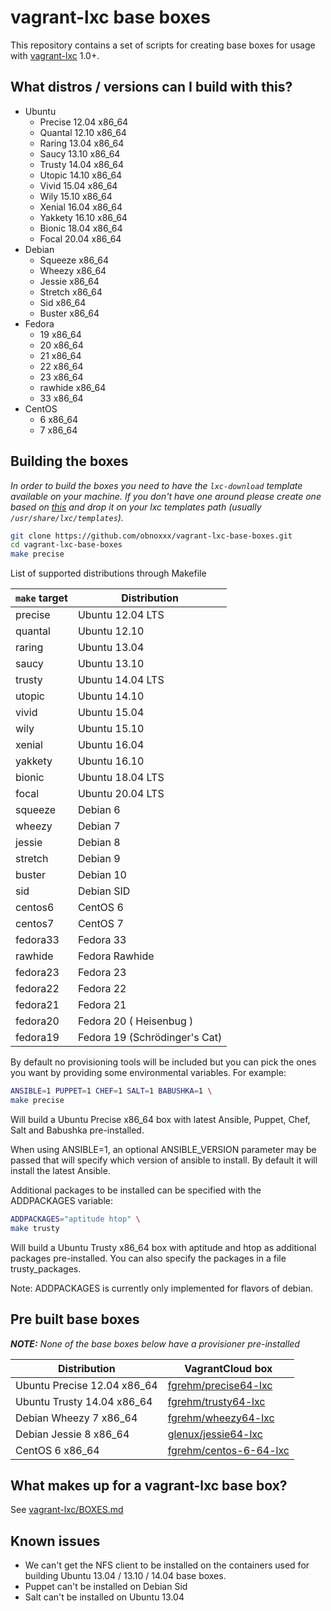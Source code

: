 # vagrant-lxc base boxes

This repository contains a set of scripts for creating base boxes for usage with
[vagrant-lxc](https://github.com/fgrehm/vagrant-lxc) 1.0+.

## What distros / versions can I build with this?

* Ubuntu
  - Precise 12.04 x86_64
  - Quantal 12.10 x86_64
  - Raring 13.04 x86_64
  - Saucy 13.10 x86_64
  - Trusty 14.04 x86_64
  - Utopic 14.10 x86_64
  - Vivid 15.04 x86_64
  - Wily 15.10 x86_64
  - Xenial 16.04 x86_64
  - Yakkety 16.10 x86_64
  - Bionic 18.04 x86_64
  - Focal 20.04 x86_64
* Debian
  - Squeeze x86_64
  - Wheezy x86_64
  - Jessie x86_64
  - Stretch x86_64
  - Sid x86_64
  - Buster x86_64
* Fedora
  - 19 x86_64
  - 20 x86_64
  - 21 x86_64
  - 22 x86_64
  - 23 x86_64
  - rawhide x86_64
  - 33 x86_64
* CentOS
  - 6 x86_64
  - 7 x86_64

## Building the boxes

_In order to build the boxes you need to have the `lxc-download`
template available on your machine. If you don't have one around please
create one based on [this](https://github.com/lxc/lxc/blob/master/templates/lxc-download.in)
and drop it on your lxc templates path (usually `/usr/share/lxc/templates`)._

```sh
git clone https://github.com/obnoxxx/vagrant-lxc-base-boxes.git
cd vagrant-lxc-base-boxes
make precise
```

List of supported distributions through Makefile

| `make` target | Distribution |
| ----------- | ------------ |
| precise | Ubuntu 12.04 LTS |
| quantal | Ubuntu 12.10 |
| raring | Ubuntu 13.04 |
| saucy | Ubuntu 13.10 |
| trusty | Ubuntu 14.04 LTS |
| utopic | Ubuntu 14.10 |
| vivid | Ubuntu 15.04 |
| wily | Ubuntu 15.10 |
| xenial | Ubuntu 16.04 |
| yakkety | Ubuntu 16.10 |
| bionic | Ubuntu 18.04 LTS |
| focal | Ubuntu 20.04 LTS |
| squeeze | Debian 6 |
| wheezy | Debian 7 |
| jessie | Debian 8 |
| stretch | Debian 9 |
| buster | Debian 10 |
| sid | Debian SID |
| centos6 | CentOS 6 |
| centos7 | CentOS 7 |
| fedora33 | Fedora 33 |
| rawhide | Fedora Rawhide |
| fedora23 | Fedora 23 |
| fedora22 | Fedora 22 |
| fedora21 | Fedora 21 |
| fedora20 | Fedora 20 ( Heisenbug ) |
| fedora19 | Fedora 19 (Schrödinger's Cat) |

By default no provisioning tools will be included but you can pick the ones
you want by providing some environmental variables. For example:

```sh
ANSIBLE=1 PUPPET=1 CHEF=1 SALT=1 BABUSHKA=1 \
make precise
```

Will build a Ubuntu Precise x86_64 box with latest Ansible, Puppet, Chef, Salt and
Babushka pre-installed.

When using ANSIBLE=1, an optional ANSIBLE_VERSION parameter may be passed that will specify which version of ansible to install. By default it will install the latest Ansible.

Additional packages to be installed can be specified with the ADDPACKAGES variable:

```sh
ADDPACKAGES="aptitude htop" \
make trusty
```

Will build a Ubuntu Trusty x86_64 box with aptitude and htop as additional
packages pre-installed. You can also specify the packages in a file
trusty_packages.

Note: ADDPACKAGES is currently only implemented for flavors of debian.

## Pre built base boxes

_**NOTE:** None of the base boxes below have a provisioner pre-installed_

| Distribution | VagrantCloud box |
| ------------ | ---------------- |
| Ubuntu Precise 12.04 x86_64 | [fgrehm/precise64-lxc](https://vagrantcloud.com/fgrehm/precise64-lxc) |
| Ubuntu Trusty 14.04 x86_64 | [fgrehm/trusty64-lxc](https://vagrantcloud.com/fgrehm/trusty64-lxc) |
| Debian Wheezy 7 x86_64 | [fgrehm/wheezy64-lxc](https://vagrantcloud.com/fgrehm/wheezy64-lxc) |
| Debian Jessie 8 x86_64 | [glenux/jessie64-lxc](https://atlas.hashicorp.com/glenux/boxes/jessie64-lxc) |
| CentOS 6 x86_64 | [fgrehm/centos-6-64-lxc](https://vagrantcloud.com/fgrehm/centos-6-64-lxc) |


## What makes up for a vagrant-lxc base box?

See [vagrant-lxc/BOXES.md](https://github.com/fgrehm/vagrant-lxc/blob/master/BOXES.md)


## Known issues

* We can't get the NFS client to be installed on the containers used for building
  Ubuntu 13.04 / 13.10 / 14.04 base boxes.
* Puppet can't be installed on Debian Sid
* Salt can't be installed on Ubuntu 13.04
